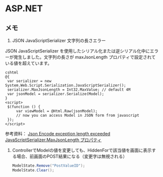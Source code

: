 # ASP.NET #

## メモ ##

1. JSON JavaScriptSerializer 文字列の長さエラー

JSON JavaScriptSerializer を使用したシリアル化または逆シリアル化中にエラーが発生しました。文字列の長さが maxJsonLength プロパティで設定されている値を超えています。

   ~~~cshtml
   cshtml
   @{
    var serializer = new System.Web.Script.Serialization.JavaScriptSerializer();
    serializer.MaxJsonLength = Int32.MaxValue; // default 4M
    var jsonModel = serializer.Serialize(Model);
   }
   <script>
    $(function () {
        var viewModel = @Html.Raw(jsonModel);
        // now you can access Model in JSON form from javascript
    });
   </script>
   ~~~

   参考資料：
   [Json Encode exception length exceeded](https://stackoverflow.com/questions/24155468/json-encode-throwing-exception-json-length-exceeded/39277843)
   [JavaScriptSerializer.MaxJsonLength プロパティ](https://docs.microsoft.com/ja-jp/dotnet/api/system.web.script.serialization.javascriptserializer.maxjsonlength?view=netframework-4.8)

1. ControllerでModelの値を変更しても、HiddenForで該当値を画面に表示する場合、前画面のPOST結果になる（変更字は無視される）

   ~~~csharp
   ModelState.Remove("PostValueID");
   ModelState.Clear();
   ~~~
